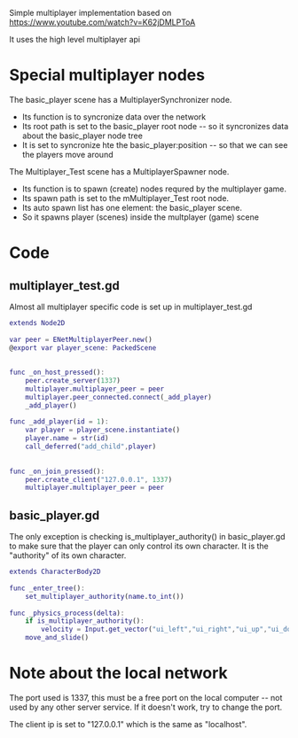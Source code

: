Simple multiplayer implementation based on https://www.youtube.com/watch?v=K62jDMLPToA

It uses the high level multiplayer api

# Special multiplayer nodes

The basic_player scene has a MultiplayerSynchronizer node.
* Its function is to syncronize data over the network
* Its root path is set to the basic_player root node -- so it syncronizes data about the basic_player node tree
* It is set to syncronize hte the basic_player:position -- so that we can see the players move around

The Multiplayer_Test scene has a MultiplayerSpawner node.
* Its function is to spawn (create) nodes requred by the multiplayer game.
* Its spawn path is set to the mMultiplayer_Test root node. 
* Its auto spawn list has one element: the basic_player scene.
* So it spawns player (scenes) inside the multplayer (game) scene

# Code

##  multiplayer_test.gd

Almost all multiplayer specific code is set up in multiplayer_test.gd

```gd
extends Node2D
 
var peer = ENetMultiplayerPeer.new()
@export var player_scene: PackedScene
 
 
func _on_host_pressed():
	peer.create_server(1337)
	multiplayer.multiplayer_peer = peer
	multiplayer.peer_connected.connect(_add_player)
	_add_player()
 
func _add_player(id = 1):
	var player = player_scene.instantiate()
	player.name = str(id)
	call_deferred("add_child",player)
 
 
func _on_join_pressed():
	peer.create_client("127.0.0.1", 1337)
	multiplayer.multiplayer_peer = peer

```

## basic_player.gd

The only exception is checking is_multiplayer_authority() in basic_player.gd to make sure that
the player can only control its own character. It is the "authority" of its own character. 

```gd
extends CharacterBody2D
 
func _enter_tree():
	set_multiplayer_authority(name.to_int())
 
func _physics_process(delta):
	if is_multiplayer_authority():
		velocity = Input.get_vector("ui_left","ui_right","ui_up","ui_down") * 400
	move_and_slide()

```

# Note about the local network

The port used is 1337, this must be a free port on the local computer
-- not used by any other server service. If it doesn't work, try to change the port. 

The client ip is set to "127.0.0.1" which is the same as "localhost".